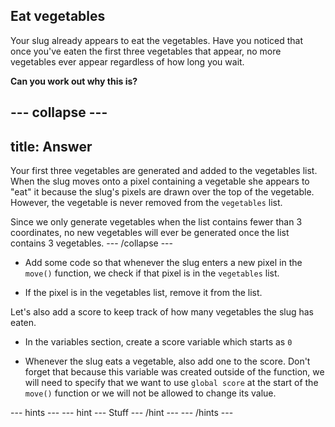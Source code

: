 ## Eat vegetables

Your slug already appears to eat the vegetables. Have you noticed that once you've eaten the first three vegetables that appear, no more vegetables ever appear regardless of how long you wait.

**Can you work out why this is?**

--- collapse ---
---
title: Answer
---
Your first three vegetables are generated and added to the vegetables list. When the slug moves onto a pixel containing a vegetable she appears to "eat" it because the slug's pixels are drawn over the top of the vegetable. However, the vegetable is never removed from the `vegetables` list.

Since we only generate vegetables when the list contains fewer than 3 coordinates, no new vegetables will ever be generated once the list contains 3 vegetables.
--- /collapse ---

+ Add some code so that whenever the slug enters a new pixel in the `move()` function, we check if that pixel is in the `vegetables` list.

+ If the pixel is in the vegetables list, remove it from the list.

Let's also add a score to keep track of how many vegetables the slug has eaten.

+ In the variables section, create a score variable which starts as `0`

+ Whenever the slug eats a vegetable, also add one to the score. Don't forget that because this variable was created outside of the function, we will need to specify that we want to use `global score` at the start of the `move()` function or we will not be allowed to change its value.

--- hints ---
--- hint ---
Stuff
--- /hint ---
--- /hints ---
